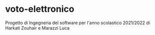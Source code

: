 # voto-elettronico
Progetto di Ingegneria del software per l'anno scolastico 2021/2022 di Harkati Zouhair e Marazzi Luca
